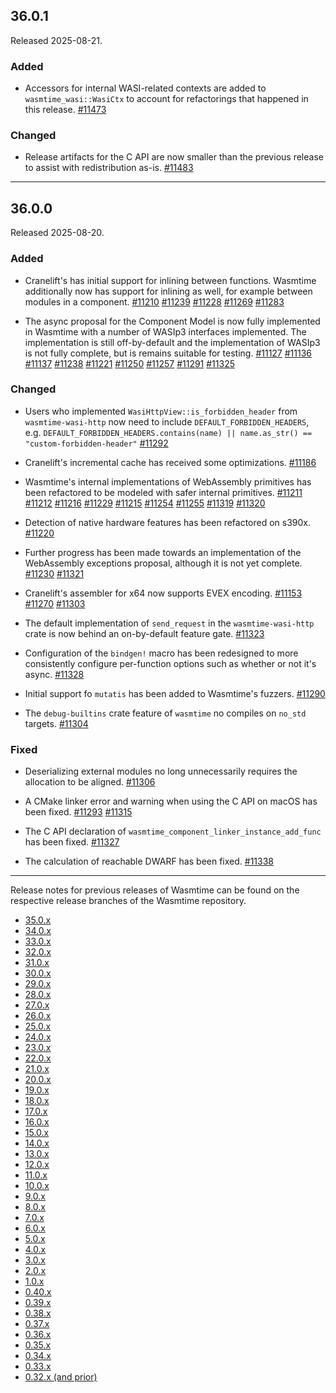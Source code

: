 ## 36.0.1

Released 2025-08-21.

### Added

* Accessors for internal WASI-related contexts are added to
  `wasmtime_wasi::WasiCtx` to account for refactorings that happened in this
  release.
  [#11473](https://github.com/bytecodealliance/wasmtime/pull/11473)

### Changed

* Release artifacts for the C API are now smaller than the previous release to
  assist with redistribution as-is.
  [#11483](https://github.com/bytecodealliance/wasmtime/pull/11483)

--------------------------------------------------------------------------------

## 36.0.0

Released 2025-08-20.

### Added

* Cranelift's has initial support for inlining between functions. Wasmtime
  additionally now has support for inlining as well, for example between modules
  in a component.
  [#11210](https://github.com/bytecodealliance/wasmtime/pull/11210)
  [#11239](https://github.com/bytecodealliance/wasmtime/pull/11239)
  [#11228](https://github.com/bytecodealliance/wasmtime/pull/11228)
  [#11269](https://github.com/bytecodealliance/wasmtime/pull/11269)
  [#11283](https://github.com/bytecodealliance/wasmtime/pull/11283)

* The async proposal for the Component Model is now fully implemented in
  Wasmtime with a number of WASIp3 interfaces implemented. The implementation
  is still off-by-default and the implementation of WASIp3 is not fully
  complete, but is remains suitable for testing.
  [#11127](https://github.com/bytecodealliance/wasmtime/pull/11127)
  [#11136](https://github.com/bytecodealliance/wasmtime/pull/11136)
  [#11137](https://github.com/bytecodealliance/wasmtime/pull/11137)
  [#11238](https://github.com/bytecodealliance/wasmtime/pull/11238)
  [#11221](https://github.com/bytecodealliance/wasmtime/pull/11221)
  [#11250](https://github.com/bytecodealliance/wasmtime/pull/11250)
  [#11257](https://github.com/bytecodealliance/wasmtime/pull/11257)
  [#11291](https://github.com/bytecodealliance/wasmtime/pull/11291)
  [#11325](https://github.com/bytecodealliance/wasmtime/pull/11325)

### Changed

* Users who implemented `WasiHttpView::is_forbidden_header` from
  `wasmtime-wasi-http` now need to include `DEFAULT_FORBIDDEN_HEADERS`, e.g.
  `DEFAULT_FORBIDDEN_HEADERS.contains(name) || name.as_str() ==
  "custom-forbidden-header"`
  [#11292](https://github.com/bytecodealliance/wasmtime/pull/11292)

* Cranelift's incremental cache has received some optimizations.
  [#11186](https://github.com/bytecodealliance/wasmtime/pull/11186)

* Wasmtime's internal implementations of WebAssembly primitives has been
  refactored to be modeled with safer internal primitives.
  [#11211](https://github.com/bytecodealliance/wasmtime/pull/11211)
  [#11212](https://github.com/bytecodealliance/wasmtime/pull/11212)
  [#11216](https://github.com/bytecodealliance/wasmtime/pull/11216)
  [#11229](https://github.com/bytecodealliance/wasmtime/pull/11229)
  [#11215](https://github.com/bytecodealliance/wasmtime/pull/11215)
  [#11254](https://github.com/bytecodealliance/wasmtime/pull/11254)
  [#11255](https://github.com/bytecodealliance/wasmtime/pull/11255)
  [#11319](https://github.com/bytecodealliance/wasmtime/pull/11319)
  [#11320](https://github.com/bytecodealliance/wasmtime/pull/11320)

* Detection of native hardware features has been refactored on s390x.
  [#11220](https://github.com/bytecodealliance/wasmtime/pull/11220)

* Further progress has been made towards an implementation of the WebAssembly
  exceptions proposal, although it is not yet complete.
  [#11230](https://github.com/bytecodealliance/wasmtime/pull/11230)
  [#11321](https://github.com/bytecodealliance/wasmtime/pull/11321)

* Cranelift's assembler for x64 now supports EVEX encoding.
  [#11153](https://github.com/bytecodealliance/wasmtime/pull/11153)
  [#11270](https://github.com/bytecodealliance/wasmtime/pull/11270)
  [#11303](https://github.com/bytecodealliance/wasmtime/pull/11303)

* The default implementation of `send_request` in the `wasmtime-wasi-http` crate
  is now behind an on-by-default feature gate.
  [#11323](https://github.com/bytecodealliance/wasmtime/pull/11323)

* Configuration of the `bindgen!` macro has been redesigned to more consistently
  configure per-function options such as whether or not it's async.
  [#11328](https://github.com/bytecodealliance/wasmtime/pull/11328)

* Initial support fo `mutatis` has been added to Wasmtime's fuzzers.
  [#11290](https://github.com/bytecodealliance/wasmtime/pull/11290)

* The `debug-builtins` crate feature of `wasmtime` no compiles on `no_std`
  targets.
  [#11304](https://github.com/bytecodealliance/wasmtime/pull/11304)

### Fixed

* Deserializing external modules no long unnecessarily requires the allocation
  to be aligned.
  [#11306](https://github.com/bytecodealliance/wasmtime/pull/11306)

* A CMake linker error and warning when using the C API on macOS has been fixed.
  [#11293](https://github.com/bytecodealliance/wasmtime/pull/11293)
  [#11315](https://github.com/bytecodealliance/wasmtime/pull/11315)

* The C API declaration of `wasmtime_component_linker_instance_add_func` has
  been fixed.
  [#11327](https://github.com/bytecodealliance/wasmtime/pull/11327)

* The calculation of reachable DWARF has been fixed.
  [#11338](https://github.com/bytecodealliance/wasmtime/pull/11338)

--------------------------------------------------------------------------------

Release notes for previous releases of Wasmtime can be found on the respective
release branches of the Wasmtime repository.

<!-- ARCHIVE_START -->
* [35.0.x](https://github.com/bytecodealliance/wasmtime/blob/release-35.0.0/RELEASES.md)
* [34.0.x](https://github.com/bytecodealliance/wasmtime/blob/release-34.0.0/RELEASES.md)
* [33.0.x](https://github.com/bytecodealliance/wasmtime/blob/release-33.0.0/RELEASES.md)
* [32.0.x](https://github.com/bytecodealliance/wasmtime/blob/release-32.0.0/RELEASES.md)
* [31.0.x](https://github.com/bytecodealliance/wasmtime/blob/release-31.0.0/RELEASES.md)
* [30.0.x](https://github.com/bytecodealliance/wasmtime/blob/release-30.0.0/RELEASES.md)
* [29.0.x](https://github.com/bytecodealliance/wasmtime/blob/release-29.0.0/RELEASES.md)
* [28.0.x](https://github.com/bytecodealliance/wasmtime/blob/release-28.0.0/RELEASES.md)
* [27.0.x](https://github.com/bytecodealliance/wasmtime/blob/release-27.0.0/RELEASES.md)
* [26.0.x](https://github.com/bytecodealliance/wasmtime/blob/release-26.0.0/RELEASES.md)
* [25.0.x](https://github.com/bytecodealliance/wasmtime/blob/release-25.0.0/RELEASES.md)
* [24.0.x](https://github.com/bytecodealliance/wasmtime/blob/release-24.0.0/RELEASES.md)
* [23.0.x](https://github.com/bytecodealliance/wasmtime/blob/release-23.0.0/RELEASES.md)
* [22.0.x](https://github.com/bytecodealliance/wasmtime/blob/release-22.0.0/RELEASES.md)
* [21.0.x](https://github.com/bytecodealliance/wasmtime/blob/release-21.0.0/RELEASES.md)
* [20.0.x](https://github.com/bytecodealliance/wasmtime/blob/release-20.0.0/RELEASES.md)
* [19.0.x](https://github.com/bytecodealliance/wasmtime/blob/release-19.0.0/RELEASES.md)
* [18.0.x](https://github.com/bytecodealliance/wasmtime/blob/release-18.0.0/RELEASES.md)
* [17.0.x](https://github.com/bytecodealliance/wasmtime/blob/release-17.0.0/RELEASES.md)
* [16.0.x](https://github.com/bytecodealliance/wasmtime/blob/release-16.0.0/RELEASES.md)
* [15.0.x](https://github.com/bytecodealliance/wasmtime/blob/release-15.0.0/RELEASES.md)
* [14.0.x](https://github.com/bytecodealliance/wasmtime/blob/release-14.0.0/RELEASES.md)
* [13.0.x](https://github.com/bytecodealliance/wasmtime/blob/release-13.0.0/RELEASES.md)
* [12.0.x](https://github.com/bytecodealliance/wasmtime/blob/release-12.0.0/RELEASES.md)
* [11.0.x](https://github.com/bytecodealliance/wasmtime/blob/release-11.0.0/RELEASES.md)
* [10.0.x](https://github.com/bytecodealliance/wasmtime/blob/release-10.0.0/RELEASES.md)
* [9.0.x](https://github.com/bytecodealliance/wasmtime/blob/release-9.0.0/RELEASES.md)
* [8.0.x](https://github.com/bytecodealliance/wasmtime/blob/release-8.0.0/RELEASES.md)
* [7.0.x](https://github.com/bytecodealliance/wasmtime/blob/release-7.0.0/RELEASES.md)
* [6.0.x](https://github.com/bytecodealliance/wasmtime/blob/release-6.0.0/RELEASES.md)
* [5.0.x](https://github.com/bytecodealliance/wasmtime/blob/release-5.0.0/RELEASES.md)
* [4.0.x](https://github.com/bytecodealliance/wasmtime/blob/release-4.0.0/RELEASES.md)
* [3.0.x](https://github.com/bytecodealliance/wasmtime/blob/release-3.0.0/RELEASES.md)
* [2.0.x](https://github.com/bytecodealliance/wasmtime/blob/release-2.0.0/RELEASES.md)
* [1.0.x](https://github.com/bytecodealliance/wasmtime/blob/release-1.0.0/RELEASES.md)
* [0.40.x](https://github.com/bytecodealliance/wasmtime/blob/release-0.40.0/RELEASES.md)
* [0.39.x](https://github.com/bytecodealliance/wasmtime/blob/release-0.39.0/RELEASES.md)
* [0.38.x](https://github.com/bytecodealliance/wasmtime/blob/release-0.38.0/RELEASES.md)
* [0.37.x](https://github.com/bytecodealliance/wasmtime/blob/release-0.37.0/RELEASES.md)
* [0.36.x](https://github.com/bytecodealliance/wasmtime/blob/release-0.36.0/RELEASES.md)
* [0.35.x](https://github.com/bytecodealliance/wasmtime/blob/release-0.35.0/RELEASES.md)
* [0.34.x](https://github.com/bytecodealliance/wasmtime/blob/release-0.34.0/RELEASES.md)
* [0.33.x](https://github.com/bytecodealliance/wasmtime/blob/release-0.33.0/RELEASES.md)
* [0.32.x (and prior)](https://github.com/bytecodealliance/wasmtime/blob/release-0.32.0/RELEASES.md)
